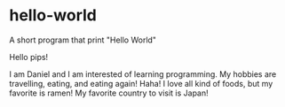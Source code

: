 # hello-world
A short program that print "Hello World"

Hello pips!

I am Daniel and I am interested of learning programming. 
My hobbies are travelling, eating, and eating again! Haha!
I love all kind of foods, but my favorite is ramen!
My favorite country to visit is Japan!
